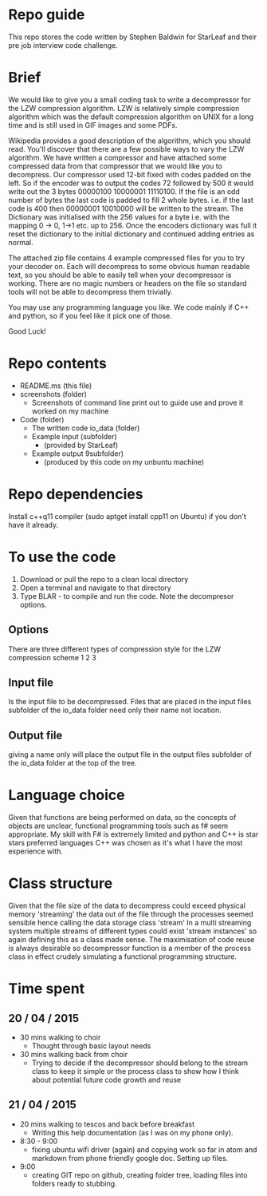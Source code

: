 Repo guide
=========

This repo stores the code written by Stephen Baldwin for StarLeaf and their pre job interview code challenge.

# Brief

We would like to give you a small coding task to write a decompressor for the LZW compression algorithm. LZW is relatively simple compression algorithm which was the default compression algorithm on UNIX for a long time and is still used in GIF images and some PDFs.

Wikipedia provides a good description of the algorithm, which you should read. You'll discover that there are a few possible ways to vary the LZW algorithm. We have written a compressor and have attached some compressed data from that compressor that we would like you to decompress. Our compressor used 12-bit fixed with codes padded on the left. So if the encoder was to output the codes 72 followed by 500 it would write out the 3 bytes 00000100 10000001 11110100. If the file is an odd number of bytes the last code is padded to fill 2 whole bytes. i.e. if the last code is 400 then 00000001 10010000 will be written to the stream. The Dictionary was initialised with the 256 values for a byte i.e. with the mapping 0 -> 0, 1->1 etc. up to 256. Once the encoders dictionary was full it reset the dictionary to the initial dictionary and continued adding entries as normal.

The attached zip file contains 4 example compressed files for you to try your decoder on. Each will decompress to some obvious human readable text, so you should be able to easily tell when your decompressor is working. There are no magic numbers or headers on the file so standard tools will not be able to decompress them trivially.

You may use any programming language you like. We code mainly if C++ and python, so if you feel like it pick one of those.

Good Luck!

# Repo contents

- README.ms (this file)
- screenshots (folder)
  - Screenshots of command line print out to guide use and prove it worked on my machine
- Code (folder)
  - The written code
  io_data (folder)
  - Example input (subfolder)
    - (provided by StarLeaf)
  - Example output 9subfolder)
    - (produced by this code on my unbuntu machine)

# Repo dependencies

Install c++q11 compiler (sudo aptget install cpp11 on Ubuntu) if you don't have it already.

# To use the code

1. Download or pull the repo to a clean local directory
2. Open a terminal and navigate to that directory
3. Type BLAR - to compile and run the code. Note the decompresor options.

## Options
There are three different types of compression style for the LZW compression scheme
1
2
3

## Input file
Is the input file to be decompressed. Files that are placed in the input files subfolder of the io_data folder need only their name not location.

##  Output file
giving a name only will place the output file in the output files subfolder of the io_data folder at the top of the tree.

# Language choice

Given that functions are being performed on data, so the concepts of objects are unclear, functional programming tools such as f# seem appropriate. My skill with F# is extremely limited and python and C++ is star stars preferred languages C++ was chosen as it's what I have the most experience with.

# Class structure

Given that the file size of the data to decompress could exceed physical memory 'streaming' the data out of the file through the processes seemed sensible hence calling the data storage class 'stream'
In a multi streaming system multiple streams of different types could exist 'stream instances' so again defining this as a class made sense.
The maximisation of code reuse is always desirable so decompressor function is a member of the process class in effect crudely simulating a functional programming structure.

# Time spent

## 20 / 04 / 2015
- 30 mins walking to choir
  - Thought through basic layout needs
- 30 mins walking back from choir
  - Trying to decide if the decompressor should belong to the stream class to keep it simple or the process class to show how I think about potential future code growth and reuse

## 21 / 04 / 2015
- 20 mins walking to tescos and back before breakfast
  - Writing this help documentation (as I was on my phone only).
- 8:30 - 9:00
  - fixing ubuntu wifi driver (again) and copying work so far in atom and markdown from phone friendly google doc. Setting up files.
- 9:00
  - creating GIT repo on github, creating folder tree, loading files into folders ready to stubbing.
